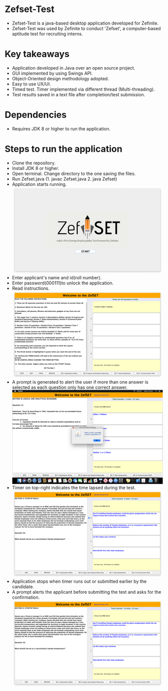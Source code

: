 # Zefset-Test

- Zefset-Test is a java-based desktop application developed for Zefinite.
- Zefset-Test was used by Zefinite to conduct 'Zefset', a computer-based aptitude test for recruiting interns.

# Key takeaways

- Application developed in Java over an open source project. 
- GUI implemented by using Swings API.
- Object-Oriented design methodology adopted.
- Easy to use UX/UI.
- Timed test. Timer implemented via different thread (Multi-threading).
- Test results saved in a text file after completion/test submission.

# Dependencies

- Requires JDK 8 or higher to run the application.

# Steps to run the application

- Clone the repository.
- Install JDK 8 or higher.
- Open terminal. Change directory to the one saving the files.
- Run Zefset.java (1. javac Zefset.java  2. java Zefset)
- Application starts running. 
![](images/zef.png)
- Enter applicant's name and id(roll number).
- Enter password(000111)to unlock the application.
- Read instructions.
![](images/img2.png)
- A prompt is generated to alert the user if more than one answer is selected as each question only has one correct answer.
![](images/img3.png)
- Timer on top-right indicates the time lapsed during the test.
![](images/img4.png)
- Application stops when timer runs out or submitted earlier by the candidate.
- A prompt alerts the applicant before submitting the test and asks for the confirmation.
![](images/img5.png)
